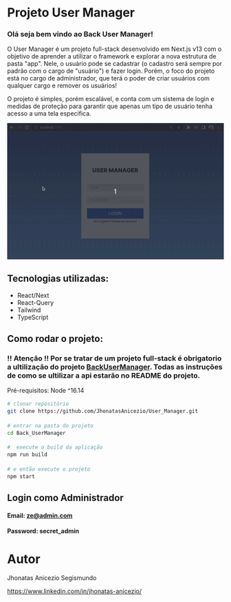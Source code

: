 # Projeto User Manager

### Olá seja bem vindo ao Back User Manager!

O User Manager é um projeto full-stack desenvolvido em Next.js v13 com o objetivo de aprender a utilizar o framework e explorar a nova estrutura de pasta "app". Nele, o usuário pode se cadastrar (o cadastro será sempre por padrão com o cargo de "usuário") e fazer login. Porém, o foco do projeto está no cargo de administrador, que terá o poder de criar usuários com qualquer cargo e remover os usuários!

O projeto é simples, porém escalável, e conta com um sistema de login e medidas de proteção para garantir que apenas um tipo de usuário tenha acesso a uma tela específica.

<p align="center">
  <img src="Peek 2023-05-23 17-58.gif" alt="animação do app">
</p>

## Tecnologias utilizadas:
  - React/Next
  - React-Query
  - Tailwind
  - TypeScript
 
 ## Como rodar o projeto:
 ### !! Atenção !! Por se tratar de um projeto full-stack é obrigatorio a ultilização do projeto [BackUserManager](git@github.com:JhonatasAnicezio/Back_UserManager.git). Todas as instruções de como se ultilizar a api estarão no README do projeto.
 
Pré-requisitos: Node ^16.14

```bash
# clonar repositório
git clone https://github.com/JhonatasAnicezio/User_Manager.git

# entrar na pasta do projeto
cd Back_UserManager

#  execute o build da aplicação
npm run build

# e então execute o projeto
npm start
```

## Login como Administrador
#### Email: ze@admin.com
#### Password: secret_admin

# Autor

Jhonatas Anicezio Segismundo

https://www.linkedin.com/in/jhonatas-anicezio/
